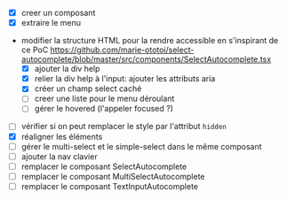 - [x] creer un composant
- [x] extraire le menu
- modifier la structure HTML pour la rendre accessible en s'inspirant de ce PoC https://github.com/marie-ototoi/select-autocomplete/blob/master/src/components/SelectAutocomplete.tsx
    - [x] ajouter la div help
    - [x] relier la div help à l'input: ajouter les attributs aria
    - [x] créer un champ select caché
    - [ ] creer une liste pour le menu déroulant
    - [ ] gérer le hovered (l'appeler focused ?)
- [ ] vérifier si on peut remplacer le style par l'attribut `hidden`
- [x] réaligner les éléments
- [ ] gérer le multi-select et le simple-select dans le même composant
- [ ] ajouter la nav clavier
- [ ] remplacer le composant SelectAutocomplete
- [ ] remplacer le composant MultiSelectAutocomplete
- [ ] remplacer le composant TextInputAutocomplete
